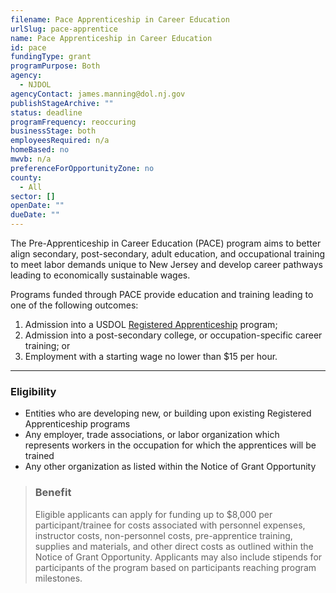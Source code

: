 ```yaml
---
filename: Pace Apprenticeship in Career Education
urlSlug: pace-apprentice
name: Pace Apprenticeship in Career Education
id: pace
fundingType: grant
programPurpose: Both
agency:
  - NJDOL
agencyContact: james.manning@dol.nj.gov
publishStageArchive: ""
status: deadline
programFrequency: reoccuring
businessStage: both
employeesRequired: n/a
homeBased: no
mwvb: n/a
preferenceForOpportunityZone: no
county:
  - All
sector: []
openDate: ""
dueDate: ""
---
```

The Pre-Apprenticeship in Career Education (PACE) program aims to better align secondary, post-secondary, adult education, and occupational training to meet labor demands unique to New Jersey and develop career pathways leading to economically sustainable wages. 

Programs funded through PACE provide education and training leading to one of the following outcomes:  

1. Admission into a USDOL [Registered Apprenticeship](https://www.nj.gov/labor/career-services/apprenticeship/findaprogram.shtml) program; 
2. Admission into a post-secondary college, or occupation-specific career training; or 
3. Employment with a starting wage no lower than $15 per hour.

- - -

### Eligibility

* Entities who are developing new, or building upon existing Registered Apprenticeship programs
* Any employer, trade associations, or labor organization which represents workers in the occupation for which the apprentices will be trained
* Any other organization as listed within the Notice of Grant Opportunity

> ### Benefit
>
> Eligible applicants can apply for funding up to $8,000 per participant/trainee for costs associated with personnel expenses, instructor costs, non-personnel costs, pre-apprentice training, supplies and materials, and other direct costs as outlined within the Notice of Grant Opportunity. Applicants may also include stipends for participants of the program based on participants reaching program milestones.